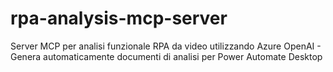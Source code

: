 # rpa-analysis-mcp-server
Server MCP per analisi funzionale RPA da video utilizzando Azure OpenAI - Genera automaticamente documenti di analisi per Power Automate Desktop
